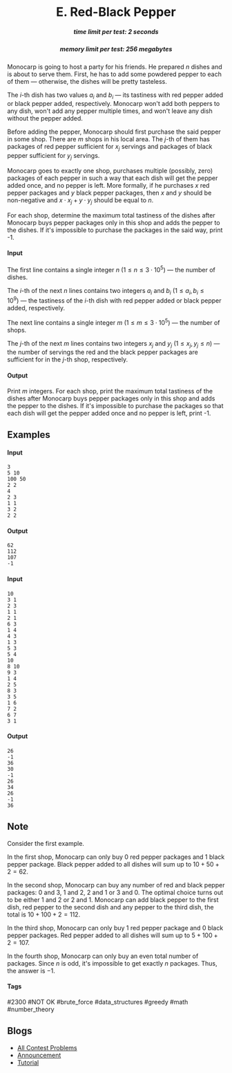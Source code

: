 <h1 style='text-align: center;'> E. Red-Black Pepper</h1>

<h5 style='text-align: center;'>time limit per test: 2 seconds</h5>
<h5 style='text-align: center;'>memory limit per test: 256 megabytes</h5>

Monocarp is going to host a party for his friends. He prepared $n$ dishes and is about to serve them. First, he has to add some powdered pepper to each of them — otherwise, the dishes will be pretty tasteless.

The $i$-th dish has two values $a_i$ and $b_i$ — its tastiness with red pepper added or black pepper added, respectively. Monocarp won't add both peppers to any dish, won't add any pepper multiple times, and won't leave any dish without the pepper added.

Before adding the pepper, Monocarp should first purchase the said pepper in some shop. There are $m$ shops in his local area. The $j$-th of them has packages of red pepper sufficient for $x_j$ servings and packages of black pepper sufficient for $y_j$ servings.

Monocarp goes to exactly one shop, purchases multiple (possibly, zero) packages of each pepper in such a way that each dish will get the pepper added once, and no pepper is left. More formally, if he purchases $x$ red pepper packages and $y$ black pepper packages, then $x$ and $y$ should be non-negative and $x \cdot x_j + y \cdot y_j$ should be equal to $n$.

For each shop, determine the maximum total tastiness of the dishes after Monocarp buys pepper packages only in this shop and adds the pepper to the dishes. If it's impossible to purchase the packages in the said way, print -1.

#### Input

The first line contains a single integer $n$ ($1 \le n \le 3 \cdot 10^5$) — the number of dishes.

The $i$-th of the next $n$ lines contains two integers $a_i$ and $b_i$ ($1 \le a_i, b_i \le 10^9$) — the tastiness of the $i$-th dish with red pepper added or black pepper added, respectively.

The next line contains a single integer $m$ ($1 \le m \le 3 \cdot 10^5$) — the number of shops.

The $j$-th of the next $m$ lines contains two integers $x_j$ and $y_j$ ($1 \le x_j, y_j \le n$) — the number of servings the red and the black pepper packages are sufficient for in the $j$-th shop, respectively.

#### Output

Print $m$ integers. For each shop, print the maximum total tastiness of the dishes after Monocarp buys pepper packages only in this shop and adds the pepper to the dishes. If it's impossible to purchase the packages so that each dish will get the pepper added once and no pepper is left, print -1.

## Examples

#### Input


```text
3
5 10
100 50
2 2
4
2 3
1 1
3 2
2 2
```
#### Output


```text
62
112
107
-1
```
#### Input


```text
10
3 1
2 3
1 1
2 1
6 3
1 4
4 3
1 3
5 3
5 4
10
8 10
9 3
1 4
2 5
8 3
3 5
1 6
7 2
6 7
3 1
```
#### Output


```text
26
-1
36
30
-1
26
34
26
-1
36
```
## Note

Consider the first example.

In the first shop, Monocarp can only buy $0$ red pepper packages and $1$ black pepper package. Black pepper added to all dishes will sum up to $10 + 50 + 2 = 62$.

In the second shop, Monocarp can buy any number of red and black pepper packages: $0$ and $3$, $1$ and $2$, $2$ and $1$ or $3$ and $0$. The optimal choice turns out to be either $1$ and $2$ or $2$ and $1$. Monocarp can add black pepper to the first dish, red pepper to the second dish and any pepper to the third dish, the total is $10 + 100 + 2 = 112$.

In the third shop, Monocarp can only buy $1$ red pepper package and $0$ black pepper packages. Red pepper added to all dishes will sum up to $5 + 100 + 2 = 107$.

In the fourth shop, Monocarp can only buy an even total number of packages. Since $n$ is odd, it's impossible to get exactly $n$ packages. Thus, the answer is $-1$.



#### Tags 

#2300 #NOT OK #brute_force #data_structures #greedy #math #number_theory 

## Blogs
- [All Contest Problems](../Educational_Codeforces_Round_135_(Rated_for_Div._2).md)
- [Announcement](../blogs/Announcement.md)
- [Tutorial](../blogs/Tutorial.md)

